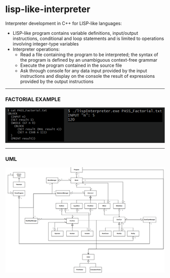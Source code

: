 # lisp-like-interpreter
Interpreter development in C++ for LISP-like languages:
- LISP-like program contains variable definitions, input/output instructions, conditional and loop statements and is limited to operations involving integer-type variables
- Interpreter operations:
  - Read a file containing the program to be interpreted; the syntax of the program is defined by an unambiguous context-free grammar
  - Execute the program contained in the source file
  - Ask through console for any data input provided by the input instructions and display on the console the result of expressions provided by the output instructions

<hr>

### FACTORIAL EXAMPLE
![Factorial Example](./imgs/example_factorial.PNG)

<hr>

### UML
![UML](./imgs/uml.png)